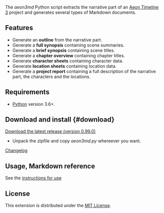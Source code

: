 The *aeon3md* Python script extracts the narrative part of an [Aeon Timeline 3](https://timeline.app/) project and generates several types of Markdown documents.

## Features


-   Generate an **outline** from the narrative part. 
-   Generate a **full synopsis** containing scene summaries.
-   Generate a **brief synopsis** containing scene titles.
-   Generate a **chapter overview** containing chapter titles.
-   Generate **character sheets** containing character data.
-   Generate **location sheets** containing location data.
-   Generate a **project report** containing a full description of the narrative part, the characters and the locations.


## Requirements

- [Python](https://www.python.org/) version 3.6+.

## Download and install {#download}

[Download the latest release (version 0.99.0)](https://raw.githubusercontent.com/peter88213/aeon3md/main/dist/aeon3md_v0.99.0.zip)

- Unpack the zipfile and copy *aeon3md.py* whereever you want.

[Changelog](changelog)

## Usage, Markdown reference

See the [instructions for use](usage)

## License

This extension is distributed under the [MIT
License](http://www.opensource.org/licenses/mit-license.php).


